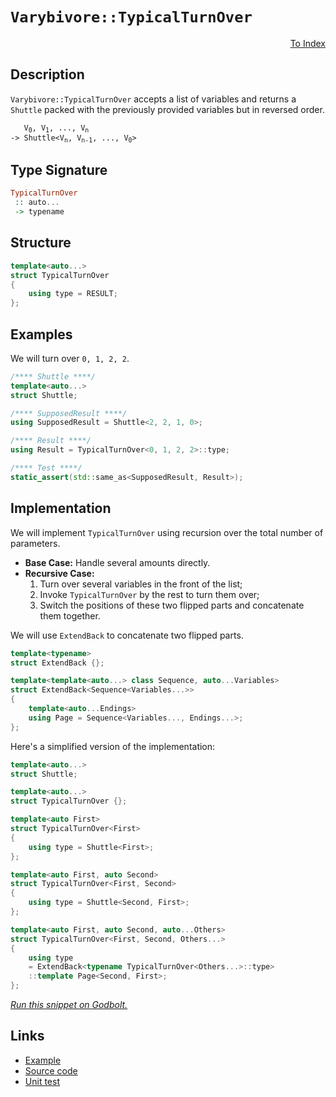 <!-- Copyright 2024 Feng Mofan
SPDX-License-Identifier: Apache-2.0 -->

# `Varybivore::TypicalTurnOver`

<p style='text-align: right;'><a href="../../../facilities/metafunctions.md#varybivore-typical-turn-over">To Index</a></p>

## Description

`Varybivore::TypicalTurnOver` accepts a list of variables and returns a `Shuttle` packed with the previously provided variables but in reversed order.

<pre><code>   V<sub>0</sub>, V<sub>1</sub>, ..., V<sub>n</sub>
-> Shuttle&lt;V<sub>n</sub>, V<sub>n-1</sub>, ..., V<sub>0</sub>&gt;</code></pre>

## Type Signature

```Haskell
TypicalTurnOver
 :: auto...
 -> typename
```

## Structure

```C++
template<auto...>
struct TypicalTurnOver
{
    using type = RESULT;
};
```

## Examples

We will turn over `0, 1, 2, 2`.

```C++
/**** Shuttle ****/
template<auto...>
struct Shuttle;

/**** SupposedResult ****/
using SupposedResult = Shuttle<2, 2, 1, 0>;

/**** Result ****/
using Result = TypicalTurnOver<0, 1, 2, 2>::type;

/**** Test ****/
static_assert(std::same_as<SupposedResult, Result>);
```

## Implementation

We will implement `TypicalTurnOver` using recursion over the total number of parameters.

- **Base Case:** Handle several amounts directly.
- **Recursive Case:**
  1. Turn over several variables in the front of the list;
  2. Invoke `TypicalTurnOver` by the rest to turn them over;
  3. Switch the positions of these two flipped parts and concatenate them together.

We will use `ExtendBack` to concatenate two flipped parts.

```C++
template<typename>
struct ExtendBack {};

template<template<auto...> class Sequence, auto...Variables>
struct ExtendBack<Sequence<Variables...>>
{
    template<auto...Endings>
    using Page = Sequence<Variables..., Endings...>;
};
```

Here's a simplified version of the implementation:

```C++
template<auto...>
struct Shuttle;

template<auto...>
struct TypicalTurnOver {};

template<auto First>
struct TypicalTurnOver<First>
{
    using type = Shuttle<First>;
};

template<auto First, auto Second>
struct TypicalTurnOver<First, Second>
{
    using type = Shuttle<Second, First>;
};

template<auto First, auto Second, auto...Others>
struct TypicalTurnOver<First, Second, Others...>
{
    using type
    = ExtendBack<typename TypicalTurnOver<Others...>::type>
    ::template Page<Second, First>;
};
```

[*Run this snippet on Godbolt.*](https://godbolt.org/#z:OYLghAFBqd5QCxAYwPYBMCmBRdBLAF1QCcAaPECAMzwBtMA7AQwFtMQByARg9KtQYEAysib0QXACx8BBAKoBnTAAUAHpwAMvAFYTStJg1DIApACYAQuYukl9ZATwDKjdAGFUtAK4sGIAKwAzKSuADJ4DJgAcj4ARpjEIABsAJykAA6oCoRODB7evgHBmdmOAuGRMSzxiam2mPZlDEIETMQE%2BT5%2BQfWNuS1tBBXRcQnJaQqt7Z2FPZODw1U14wCUtqhexMjsHAD0AFSHR8cnp/u7JhoAggdHANQAIpjprozIeJgKd8cX17dnAJOvyulxuxzuQgQXgIBHo3yOwIImBY6QMSJMgTcTGhqAAdPiMdhQZNiF4HBCoTD6BirNdQf99ndsKokQx0BYmMgANbww7A3a7O4AdUwdwA7nRaHcvEo7gQEHgvlQvAwHLk5ah6YK0KqmKy9aL5aL0sRPgkAG6YdB3QzW03ITZKa3pQYKXGgpEotGYDFuAgATxezDY%2BPdgSJ1xJZIITJZrg53LuJgA7FZkw8aaCPcjUQbfaC7oW5Tnvb7sURQ4S7sgDAovkJMABHLxvTCkAtF8t4/EANTaeCYsXoCiz4eJBFJ5OZrPZnK5vobzdbvr7xAHQ8%2BlbHY7pqY7hc9ufRmK7oauwFNyMYBBHO6uRel2SMd2UTGAooxDwhTZbqp9mNXddh1DUg7nPS82EEN0CW3WkQXTTM6T%2BQEUKBelwQASS9K9BD1dUfnQ1CiOBbMvTzE8cS3CMrijckABVAzwURaDozYGAAeUtYgkz3BDAjg0ij3/LEcTuAAxPBiEmQlx0nGMGPSJixFY4gOK430JKkggZN3OCHxlCJgDlQMP0CL9IWhWFhM06TYKzPiBOuQ9SwoohxMkyZQK7b8dXQHSaInaM7gUpSWLYziEg0jyCFAhtfP8lM9KLAznwDF4kzMilLOpTE4oEdBQJs7S7N3DN%2BKzJyS3IkS3KKrzRLytl6orfF2KNKT/No%2BTGOYlS1MizE6p8/LQLahAEmgsNqMS/dH0M4yXlmz9YxnBN50xNLGFYUUQt68L1MxMaJqokAQE2/yH1O5yDRfN9hMagr3K0mTytKxCQWQoiCM%2Bw5Y1YVFRW%2BsEvoRCqQTMQIIhrLwsAytwdW2dIbwSn7GQsqlAdByqyOPGruym2SgvRqz3sI36hC8dISitAAlT4vFoGMgZSoyKaprJafpxmMvMykScxMxQMFu4uFAjQXsc4HfrphQGaZrGrhZu4Zblnngp65T9oGtwNFA0W7mFsxCSukzSdR4LPnlvlxzw5AAH0mDrBICAgSZ0FOhRtod283DZ6n0BVxnQMD4rsBWGkODWWhOH8Xg/A4LRSFQTg3Gsaw7gUDYtg/CGeFIAhNEjtYuQCSRcQ0AAOMwzBSFIuH8SuK64ZNk2kaOOEkXgWAkDRdfjxPk44XgFBAXWC4TyPSDgWAYEQEANgIdJoXISg0BROgEiibbOFUCukgAWiSSQ7mAZBkBFsuzF4K1CBIPB3dF/hBBEMR2CkGRBEUFR1An0hdFFsUxAmDpE4DwKOMc46FyTpwdi0Il4xlQFQO4u8D5HxPmfC%2BuIzB3AgB4de9BuLmECFwFYvBx5aDWBAJAa9FIEJXhAGhG9EjACkILGgjMJqUFiFA2IEQ2j%2BlAbwXhzBiD%2BnYrEbQmAHCCNIGvSCBB2IMFoAI3%2BWBYheGAFiWgtAR7cF4FgFghhgDiFUZJKRjhLS6MTpgVQUjoQ7DzhEJE7dE60DwLEIBoiPBYCgROPA3c9GkC4rEDmTxDFGDcUYQuawqAGGAAoHsHwxTsSDDIp%2BwhmJv2kOkr%2BagoH/30EYlAadLD6HcSPSAaxUBI1yLo/ebtPymEsNYMwA8uJriwBUiAaw7DmNyC4NkMw/CizCBEEY1QxiixKDkAQQy9DTKaIsUYiRRa9LVAIAY0xPBdD0GspomyhhjKWJM2wUwOjbMKKss5SyJkrJ6VnbYEhwEcFjqQfuvBB7IL3ofY%2Bp9z5SCwTg3At9CG51IfnaJaxxpMCwIkbppAS6SECLiFIgRW4aEkGYSQSRe7%2BDqO3TupBu7ENxEkLgSQK4pCbkkfwkh66oqSG8qBg9h6jwhRPShs8qHzzgcvCgDDUD4M3tvDgbQWDmmTPvJg1YDDPi4CkXEXBy7X3wEQDpeh0kv3EO/HJSg8m/10ILQBwDBHPNee86BHBYGL2hHcRBXzUHHxrEYkWCqlUaBwXg2hCQkwQzMOC8hk9uWMLofykNYxnVGHlVwXW7CkRSS4TwvhoiZHCP4eIyR0jAlyOvIo5RUC1EaK0TomRBijEmMTvge0FjPhQJsXYpEMinENCgW4jx/DvE7ETn4gJedgmhOROWwy0S%2BBxISUklJjA0myC1Vkj%2B8g9U/0ToawpUSmlWFKW2rpVSakCDqQ0sy66WltISB02tlTeh9OcBAVwcyRlshucsKZWQZl5AucMjIL7FlHOWbshoV7mhnLvZe9ZgGFg/tubsoD76oPgcqL%2Bkh6xNiPMQ%2B3c1zLOAOp%2BTKl18rFXlyBaqkgvriEBshaQaFsLKDPMJcShVGLkz%2BBSC3QImLsV0qZb/Fltg2WBs5fAblC94H0PDcQLebBOBirQSwBQ5pz7mjw96SYKqQX3w1TOzJEhsmyFyUunQIBgjGpAXos1kCuMwN5QgpBqhpOyfk4pg0kxPWCu9aCwIgQyMcqntQlzTCRO%2BYISAOTVM7YKZSHbJTBA7Y2eyXQeNI8IDcN/mmlNgSUtiIkeYmRObBB5pUZWzA6jNFiBLYEstESu36LMWqSxdbbEOkbYE5tLjeBts8f6Ttvi1y9t4P2pQYSh1RK87Et847MDJNSYEzVmmdU6cXfkgzq7jAlJsFu%2BAO6mi6N2G7YpzTLCtI%2Be0%2B%2B574V7P6TewZMH73oEfSchZuRgP3fKBBp9IH9nQYKB%2Bs7GzrkvZOfMLZn3YPtFu3cpD2cnn6AgZxgemGYt3Bk3Ju4YXcSRcIyCkjJCyHkco2MeFBKu4gBrridz/gG50t7u55MFKYcfM4Kyse5HEX%2BBRc3ZMvcK6SDrlwKuZhGXt0CGZ2HQ92UUOeVfWnlrsccrWFxbIzhJBAA%3D)

## Links

- [Example](../../../code/facilities/metafunctions/varybivore/typical_turn_over/implementation.hpp)
- [Source code](../../../../conceptrodon/descend/varybivore/turn_over.hpp)
- [Unit test](../../../../tests/unit/metafunctions/varybivore/typical_turn_over.test.hpp)
